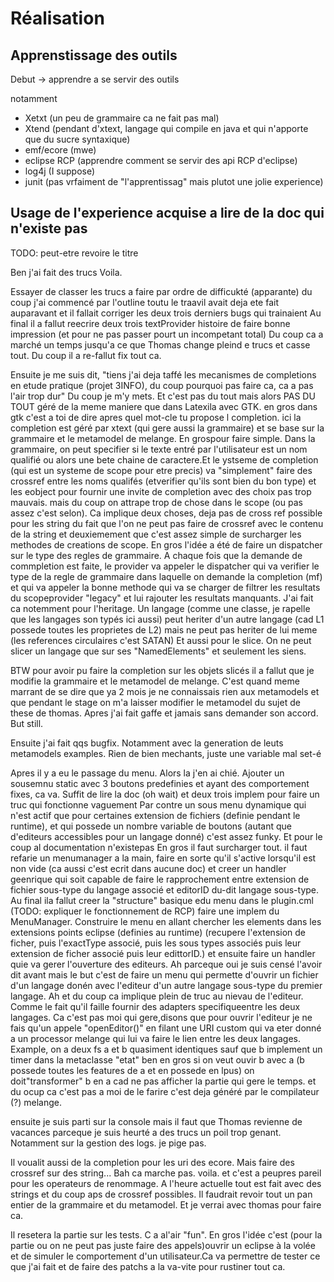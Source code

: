 Réalisation
===========

Apprenstissage des outils
-------------------------

Debut -> apprendre a se servir des outils

notamment

 - Xetxt (un peu de grammaire ca ne fait pas mal)
 - Xtend (pendant d'xtext, langage qui compile en java et qui n'apporte que du sucre syntaxique)
 - emf/ecore (mwe)
 - eclipse RCP (apprendre comment se servir des api RCP d'eclipse)
 - log4j (I suppose)
 - junit (pas vrfaiment de "l'apprentissag" mais plutot une jolie experience)

Usage de l'experience acquise a lire de la doc qui n'existe pas
---------------------------------------------------------------

TODO: peut-etre revoire le titre

Ben j'ai fait des trucs
Voila.

Essayer de classer les trucs a faire par ordre de difficukté (apparante)
du coup j'ai commencé par l'outline
toutu le traavil avait deja ete fait auparavant et il fallait corriger les deux trois derniers bugs qui trainaient
Au final il a fallut reecrire deux trois textProvider histoire de faire bonne impression (et pour ne pas passer pourt un incompetant total)
Du coup ca a marché un temps jusqu'a ce que Thomas change pleind e trucs et casse tout. Du coup il a re-fallut fix tout ca.

Ensuite je me suis dit, "tiens j'ai deja taffé les mecanismes de completions en etude pratique (projet 3INFO), du coup pourquoi pas faire ca,
ca a pas l'air trop dur"
Du coup je m'y mets.
Et c'est pas du tout mais alors PAS DU TOUT géré de la meme maniere que dans Latexila avec GTK.
en gros dans gtk c'est a toi de dire apres quel mot-cle tu propose l completion. ici la completion
est géré par xtext (qui gere aussi la grammaire) et se base sur la grammaire et le metamodel de melange.
En grospour faire simple. Dans la grammaire, on peut specifier si le texte entré par l'utilisateur est un nom qualifié
ou alors une bete chaine de caractere.Et le ystseme de completion (qui est un systeme de scope pour etre precis) va "simplement"
faire des crossref entre les noms qualifés (etverifier qu'ils sont bien du bon type) et les eobject pour fournir une invite de completion
avec des choix pas trop mauvais. mais du coup on attrape trop de chose dans le scope (ou pas assez c'est selon).
Ca implique deux choses, deja pas de cross ref possible pour les string du fait que l'on ne peut pas faire de crossref avec le contenu de la string
et deuxiemement que c'est assez simple de surcharger les methodes de creations de scope. En gros l'idée a été de 
faire un dispatcher sur le type des regles de grammaire. A chaque fois que la demande de commpletion est faite, le provider
va appeler le dispatcher qui va verifier le type de la regle de grammaire dans laquelle on demande la completion (mf)
et qui va appeler la bonne methode qui va se charger de filtrer les resultats du scopeprovider "legacy" et lui rajouter les
resultats manquants.
J'ai fait ca notemment pour l'heritage. Un langage (comme une classe, je rapelle que les langages son typés ici aussi) peut heriter
d'un autre langage (cad L1 possede toutes les proprietes de L2) mais ne peut pas heriter de lui meme (les references circulaires c'est SATAN)
Et aussi pour le slice. On ne peut slicer un langage que sur ses "NamedElements" et seulement les siens.

BTW pour avoir pu faire la completion sur les objets slicés il a fallut que je modifie la grammaire et le metamodel de melange. 
C'est quand meme marrant de se dire que ya 2 mois je ne connaissais rien aux metamodels et que pendant le stage on m'a laisser modifier
le metamodel du sujet de these de thomas. Apres j'ai fait gaffe et jamais sans demander son accord. But still.

Ensuite j'ai fait qqs bugfix. Notamment avec la generation de leuts metamodels examples. Rien de bien mechants, juste une variable mal set-é


Apres il y a eu le passage du menu. Alors la j'en ai chié. Ajouter un sousemnu static avec 3 boutons predefinies et ayant des comportement
fixes, ca va. Suffit de lire la doc (oh wait) et deux trois implem pour faire un truc qui fonctionne vaguement
Par contre un sous menu dynamique qui n'est actif que pour certaines extension de fichiers (definie pendant le runtime), et qui possede un 
nombre variable de boutons (autant que d'editeurs accessibles pour un langage donné) c'est assez funky. Et pour le coup al documentation n'existepas
En gros il faut surcharger tout. il faut refarie un menumanager a la main, faire en sorte qu'il s'active lorsqu'il est non vide (ca aussi c'est 
ecrit dans aucune doc) et creer un handler geenrique qui soit capable de faire le rapprochement entre extension de fichier sous-type du langage associé et 
editorID du-dit langage sous-type. Au final ila fallut creer la "structure" basique edu menu dans le plugin.cml (TODO: expliquer le fonctionnement de RCP)
faire une implem du MenuManager. Construire le menu en allant chercher les elements dans les extensions points eclipse (definies au runtime)
(recupere l'extension de ficher, puis l'exactType associé, puis les sous types associés puis leur extension de ficher associé puis leur edittorID.)
et ensuite faire un handler quie va gerer l'ouverture des editeurs. Ah parceque oui je suis censé l'avoir dit avant mais le but c'est de faire un menu
qui permette d'ouvrir un fichier d'un langage donén avec l'editeur d'un autre langage sous-type du premier langage. Ah et du coup ca implique
plein de truc au nievau de l'editeur. Comme le fait qu'il faille fournir des adapters specifiqueentre les deux langages. Ca c'est pas moi qui
gere,disons que pour ouvrir l'editeur je ne fais qu'un appele "openEditor()" en filant une URI custom qui va eter donné a un processor melange qui 
lui va faire le lien entre les deux langages. Example, on a deux fs a et b quasiment identiques sauf que b implement un timer dans la metaclasse "etat"
ben en gros si on veut ouvir b avec a (b possede toutes les features de a et en possede en lpus) on doit"transformer" b en a cad ne pas afficher la partie
qui gere le temps. et du ocup ca c'est pas a moi de le farire c'est deja généré par le compilateur (?) melange.

ensuite je suis parti sur la console mais il faut que Thomas revienne de vacances parceque je suis heurté a des trucs un poil trop genant.
Notamment sur la gestion des logs. je pige pas.

Il voualit aussi de la completion pour les uri des ecore. Mais faire des crossref sur des string... Bah ca marche pas. voila. et c'est a peupres pareil pour
les operateurs de renommage. A l'heure actuelle tout est fait avec des strings et du coup aps de crossref possibles. Il faudrait revoir tout un
pan entier de la grammaire et du metamodel. Et je verrai avec thomas pour faire ca.

Il resetera la partie sur les tests. C a al'air "fun". En gros l'idée c'est (pour la partie ou on ne peut pas juste faire des appels)ouvrir un eclipse
à la volée et de simuler le comportement d'un utilisateur.Ca va permettre de tester ce que j'ai fait et de faire des patchs a la va-vite pour rustiner
tout ca.
